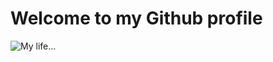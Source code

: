 # Welcome to my Github profile

![My life...](https://giphy.com/gifs/rabbits-R5cL8yEVwIrp6/fullscreen)
